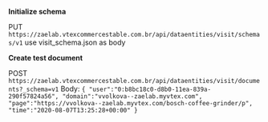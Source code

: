 **Initialize schema**

PUT `https://zaelab.vtexcommercestable.com.br/api/dataentities/visit/schemas/v1`
use visit_schema.json as body

**Create test document**

POST `https://zaelab.vtexcommercestable.com.br/api/dataentities/visit/documents?_schema=v1`
Body: 
`
{
    "user":"0:b8bc18c0-d8b0-11ea-839a-290f57824a56",
    "domain":"vvolkova--zaelab.myvtex.com",
    "page":"https://vvolkova--zaelab.myvtex.com/bosch-coffee-grinder/p",
    "time":"2020-08-07T13:25:28+00:00"
}
`
